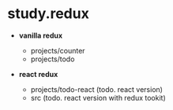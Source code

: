 # study.redux

- **vanilla redux**
  - projects/counter
  - projects/todo

- **react redux**
  - projects/todo-react (todo. react version)
  - src (todo. react version with redux tookit)